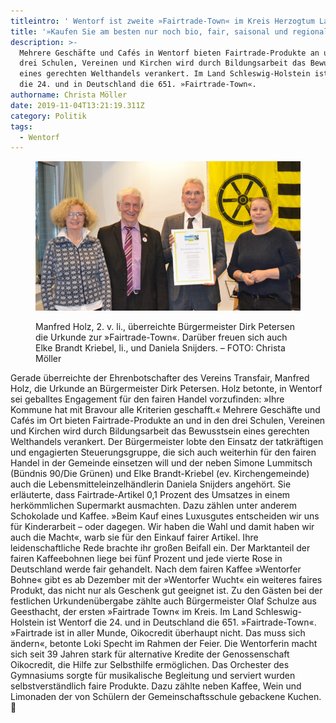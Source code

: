 ```yaml
---
titleintro: ' Wentorf ist zweite »Fairtrade-Town« im Kreis Herzogtum Lauenburg. '
title: '»Kaufen Sie am besten nur noch bio, fair, saisonal und regional.«'
description: >-
  Mehrere Geschäfte und Cafés in Wentorf bieten Fairtrade-Produkte an und in den
  drei Schulen, Vereinen und Kirchen wird durch Bildungsarbeit das Bewusstsein
  eines gerechten Welthandels verankert. Im Land Schleswig-Holstein ist Wentorf
  die 24. und in Deutschland die 651. »Fairtrade-Town«.
authorname: Christa Möller
date: 2019-11-04T13:21:19.311Z
category: Politik
tags:
  - Wentorf
---
```

<figure>

  <img src="/static/media/2019-fair-trade-town.jpg">

  <figcaption>

Manfred Holz, 2. v. li., überreichte Bürgermeister Dirk Petersen die Urkunde zur »Fairtrade-Town«. Darüber freuen sich auch Elke Brandt Kriebel, li., und Daniela Snijders. – FOTO: Christa Möller   

  </figcaption>

</figure>

Gerade überreichte der Ehrenbotschafter des Vereins Transfair, Manfred Holz, die Urkunde an Bürgermeister Dirk Petersen. Holz betonte, in Wentorf sei geballtes Engagement für den fairen Handel vorzufinden: »Ihre Kommune hat mit Bravour alle Kriterien geschafft.« Mehrere Geschäfte und Cafés im Ort bieten Fairtrade-Produkte an und in den drei Schulen, Vereinen und Kirchen wird durch Bildungsarbeit das Bewusstsein eines gerechten Welthandels verankert. Der Bürgermeister lobte den Einsatz der tatkräftigen und engagierten Steuerungsgruppe, die sich auch weiterhin für den fairen Handel in der Gemeinde einsetzen will und der neben Simone Lummitsch (Bündnis 90/Die Grünen) und Elke Brandt-Kriebel (ev. Kirchengemeinde) auch die Lebensmitteleinzelhändlerin Daniela Snijders angehört. Sie erläuterte, dass Fairtrade-Artikel 0,1 Prozent des Umsatzes in einem herkömmlichen Supermarkt ausmachten. Dazu zählen unter anderem Schokolade und Kaffee. »Beim Kauf eines Luxusgutes entscheiden wir uns für Kinderarbeit – oder dagegen. Wir haben die Wahl und damit haben wir auch die Macht«, warb sie für den Einkauf fairer Artikel. Ihre leidenschaftliche Rede brachte ihr großen Beifall ein. Der Marktanteil der fairen Kaffeebohnen liege bei fünf Prozent und jede vierte Rose in Deutschland werde fair gehandelt. Nach dem fairen Kaffee »Wentorfer Bohne« gibt es ab Dezember mit der »Wentorfer Wucht« ein weiteres faires Produkt, das nicht nur als Geschenk gut geeignet ist.
Zu den Gästen bei der festlichen Urkundenübergabe zählte auch Bürgermeister Olaf Schulze aus Geesthacht, der ersten »Fairtrade Town« im Kreis. Im Land Schleswig-Holstein ist Wentorf die 24. und in Deutschland die 651. »Fairtrade-Town«. »Fairtrade ist in aller Munde, Oikocredit überhaupt nicht. Das muss sich ändern«, betonte Loki Specht im Rahmen der Feier. Die Wentorferin macht sich seit 39 Jahren stark für alternative Kredite der Genossenschaft Oikocredit, die Hilfe zur Selbsthilfe ermöglichen.
Das Orchester des Gymnasiums sorgte für musikalische Begleitung und serviert wurden selbstverständlich faire Produkte. Dazu zählte neben Kaffee, Wein und Limonaden der von Schülern der Gemeinschaftsschule gebackene Kuchen. 

